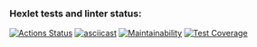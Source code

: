 ### Hexlet tests and linter status:
[![Actions Status](https://github.com/scatter27-lab/python-project-50/actions/workflows/hexlet-check.yml/badge.svg)](https://github.com/scatter27-lab/python-project-50/actions)
[![asciicast](https://asciinema.org/a/ZwgTfCHYS3VyQoONi7tU7cNMp.svg)](https://asciinema.org/a/ZwgTfCHYS3VyQoONi7tU7cNMp)
[![Maintainability](https://api.codeclimate.com/v1/badges/74fc090e55fd2dbc9e48/maintainability)](https://codeclimate.com/github/scatter27-lab/python-project-50/maintainability)
[![Test Coverage](https://api.codeclimate.com/v1/badges/74fc090e55fd2dbc9e48/test_coverage)](https://codeclimate.com/github/scatter27-lab/python-project-50/test_coverage)
